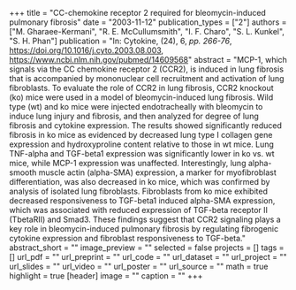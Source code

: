 +++
title = "CC-chemokine receptor 2 required for bleomycin-induced pulmonary fibrosis"
date = "2003-11-12"
publication_types = ["2"]
authors = ["M. Gharaee-Kermani", "R. E. McCullumsmith", "I. F. Charo", "S. L. Kunkel", "S. H. Phan"]
publication = "In: Cytokine, (24), 6, _pp. 266-76_, https://doi.org/10.1016/j.cyto.2003.08.003, https://www.ncbi.nlm.nih.gov/pubmed/14609568"
abstract = "MCP-1, which signals via the CC chemokine receptor 2 (CCR2), is induced in lung fibrosis that is accompanied by mononuclear cell recruitment and activation of lung fibroblasts. To evaluate the role of CCR2 in lung fibrosis, CCR2 knockout (ko) mice were used in a model of bleomycin-induced lung fibrosis. Wild type (wt) and ko mice were injected endotracheally with bleomycin to induce lung injury and fibrosis, and then analyzed for degree of lung fibrosis and cytokine expression. The results showed significantly reduced fibrosis in ko mice as evidenced by decreased lung type I collagen gene expression and hydroxyproline content relative to those in wt mice. Lung TNF-alpha and TGF-beta1 expression was significantly lower in ko vs. wt mice, while MCP-1 expression was unaffected. Interestingly, lung alpha-smooth muscle actin (alpha-SMA) expression, a marker for myofibroblast differentiation, was also decreased in ko mice, which was confirmed by analysis of isolated lung fibroblasts. Fibroblasts from ko mice exhibited decreased responsiveness to TGF-beta1 induced alpha-SMA expression, which was associated with reduced expression of TGF-beta receptor II (TbetaRII) and Smad3. These findings suggest that CCR2 signaling plays a key role in bleomycin-induced pulmonary fibrosis by regulating fibrogenic cytokine expression and fibroblast responsiveness to TGF-beta."
abstract_short = ""
image_preview = ""
selected = false
projects = []
tags = []
url_pdf = ""
url_preprint = ""
url_code = ""
url_dataset = ""
url_project = ""
url_slides = ""
url_video = ""
url_poster = ""
url_source = ""
math = true
highlight = true
[header]
image = ""
caption = ""
+++
